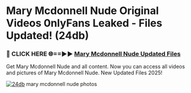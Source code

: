 # Mary Mcdonnell Nude Original Videos 0nlyFans Leaked - Files Updated! (24db)

<h3>🔴 CLICK HERE 🌐==►► <a href="https://tinyurl.com/5h6xmrr3" rel="nofollow">Mary Mcdonnell Nude Updated Files</a></h3>

Get Mary Mcdonnell Nude and all content. Now you can access all videos and pictures of Mary Mcdonnell Nude. New Updated Files 2025!

[![24db](https://i.imgur.com/KVD873Z.gif)](https://tinyurl.com/5h6xmrr3)
mary mcdonnell nude photos